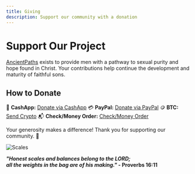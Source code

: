 ```yaml
---
title: Giving
description: Support our community with a donation
---
```


# Support Our Project

[AncientPaths](https://www.ancientpaths.io/) exists to provide men with a pathway to sexual purity and hope found in Christ. Your contributions help continue the development and maturity of faithful sons.

## How to Donate

💸 **CashApp:** [Donate via CashApp](https://cash.me/$ancientpathsio)
💳 **PayPal:** [Donate via PayPal](https://paypal.me/ancientpathsio)
🪙 **BTC:** [Send Crypto](https://btc.com/ancientpathsio)
📬 **Check/Money Order:** [Check/Money Order](mailto:ancientpathsio@gmail.com)

Your generosity makes a difference! Thank you for supporting our community. 🙌

![Scales](/img/scales2.png)

**_"Honest scales and balances belong to the LORD;<br />
all the weights in the bag are of his making."_ - Proverbs 16:11**
